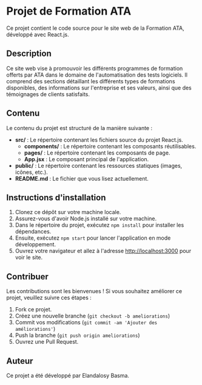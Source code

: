 # Projet de Formation ATA

Ce projet contient le code source pour le site web de la Formation ATA, développé avec React.js.

## Description

Ce site web vise à promouvoir les différents programmes de formation offerts par ATA dans le domaine de l'automatisation des tests logiciels. Il comprend des sections détaillant les différents types de formations disponibles, des informations sur l'entreprise et ses valeurs, ainsi que des témoignages de clients satisfaits.

## Contenu

Le contenu du projet est structuré de la manière suivante :

- **src/** : Le répertoire contenant les fichiers source du projet React.js.
  - **components/** : Le répertoire contenant les composants réutilisables.
  - **pages/** : Le répertoire contenant les composants de page.
  - **App.jsx** : Le composant principal de l'application.
- **public/** : Le répertoire contenant les ressources statiques (images, icônes, etc.).
- **README.md** : Le fichier que vous lisez actuellement.

## Instructions d'installation

1. Clonez ce dépôt sur votre machine locale.
2. Assurez-vous d'avoir Node.js installé sur votre machine.
3. Dans le répertoire du projet, exécutez `npm install` pour installer les dépendances.
4. Ensuite, exécutez `npm start` pour lancer l'application en mode développement.
5. Ouvrez votre navigateur et allez à l'adresse [http://localhost:3000](http://localhost:3000) pour voir le site.

## Contribuer

Les contributions sont les bienvenues ! Si vous souhaitez améliorer ce projet, veuillez suivre ces étapes :

1. Fork ce projet.
2. Créez une nouvelle branche (`git checkout -b ameliorations`)
3. Commit vos modifications (`git commit -am 'Ajouter des améliorations'`)
4. Push la branche (`git push origin ameliorations`)
5. Ouvrez une Pull Request.

## Auteur

Ce projet a été développé par Elandalosy Basma.


